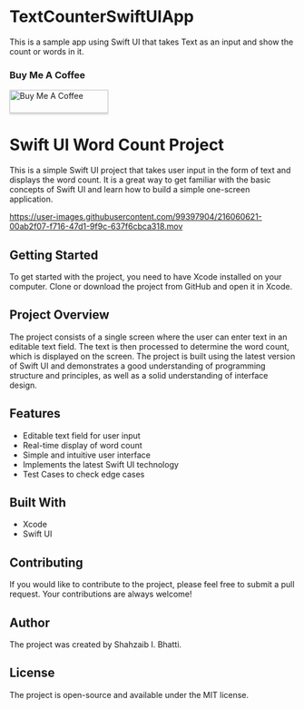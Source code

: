 # TextCounterSwiftUIApp
This is a sample app using Swift UI that takes Text as an input and show the count or words in it. 

<h3>Buy Me A Coffee</h3>
<a href="https://www.buymeacoffee.com/itsmesib" target="_blank"><img src="https://www.buymeacoffee.com/assets/img/custom_images/orange_img.png" alt="Buy Me A Coffee" style="height: 41px !important;width: 174px !important;box-shadow: 0px 3px 2px 0px rgba(190, 190, 190, 0.5) !important;-webkit-box-shadow: 0px 3px 2px 0px rgba(190, 190, 190, 0.5) !important;" ></a> <br/>

<h1> Swift UI Word Count Project </h1>
<p>
This is a simple Swift UI project that takes user input in the form of text and displays the word count. It is a great way to get familiar with the basic concepts of Swift UI and learn how to build a simple one-screen application.
</p>

https://user-images.githubusercontent.com/99397904/216060621-00ab2f07-f716-47d1-9f9c-637f6cbca318.mov


<h2> Getting Started </h2>
<p>
To get started with the project, you need to have Xcode installed on your computer. Clone or download the project from GitHub and open it in Xcode.
</p>
<h2> Project Overview </h2>
<p>
The project consists of a single screen where the user can enter text in an editable text field. The text is then processed to determine the word count, which is displayed on the screen. The project is built using the latest version of Swift UI and demonstrates a good understanding of programming structure and principles, as well as a solid understanding of interface design.
</p>
<h2> Features </h2>
<ul>
  <li> Editable text field for user input </li>
  <li> Real-time display of word count </li>
  <li> Simple and intuitive user interface </li>
  <li> Implements the latest Swift UI technology </li>
  <li> Test Cases to check edge cases </li>
</ul>
<h2> Built With </h2>
<ul>
  <li> Xcode </li>
  <li> Swift UI </li>
</ul>
<h2> Contributing </h2>
<p>
If you would like to contribute to the project, please feel free to submit a pull request. Your contributions are always welcome!
</p>
<h2> Author </h2>
<p>
The project was created by Shahzaib I. Bhatti.
</p>
<h2> License </h2>
<p>
The project is open-source and available under the MIT license.
</p>
